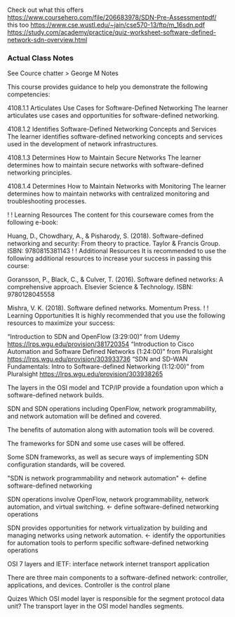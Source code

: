 #
Check out what this offers
https://www.coursehero.com/file/206683978/SDN-Pre-Assessmentpdf/
this too
https://www.cse.wustl.edu/~jain/cse570-13/ftp/m_16sdn.pdf
https://study.com/academy/practice/quiz-worksheet-software-defined-network-sdn-overview.html

### Actual Class Notes 
See Cource chatter > George M Notes

This course provides guidance to help you demonstrate the following competencies:

4108.1.1 Articulates Use Cases for Software-Defined Networking 
The learner articulates use cases and opportunities for software-defined networking.

4108.1.2 Identifies Software-Defined Networking Concepts and Services
The learner identifies software-defined networking concepts and services used in the development of network infrastructures. 

4108.1.3 Determines How to Maintain Secure Networks 
The learner determines how to maintain secure networks with software-defined networking principles.  

4108.1.4 Determines How to Maintain Networks with Monitoring 
The learner determines how to maintain networks with centralized monitoring and troubleshooting processes. 

!
!
Learning Resources 
The content for this courseware comes from the following e-book: 

Huang, D., Chowdhary, A., & Pisharody, S. (2018). Software-defined networking and security: From theory to practice. Taylor & Francis Group. ISBN: 9780815381143
!
!
Additional Resources
It is recommended to use the following additional resources to increase your success in passing this course: 

Goransson, P., Black, C., & Culver, T. (2016). Software defined networks: A comprehensive approach. Elsevier Science & Technology. ISBN: 9780128045558 

Mishra, V. K. (2018). Software defined networks. Momentum Press.
!
!
Learning Opportunities
It is highly recommended that you use the following resources to maximize your success:

“Introduction to SDN and OpenFlow (3:29:00)” from Udemy   https://lrps.wgu.edu/provision/381720354
“Introduction to Cisco Automation and Software Defined Networks (1:24:00)” from Pluralsight  https://lrps.wgu.edu/provision/303933736
“SDN and SD-WAN Fundamentals: Intro to Software-defined Networking (1:12:00)” from Pluralsight https://lrps.wgu.edu/provision/303938265

The layers in the OSI model and TCP/IP provide a foundation upon which a software-defined network builds. 

SDN and SDN operations including OpenFlow, network programmability, and network automation will be defined and covered. 

The benefits of automation along with automation tools will be covered. 

The frameworks for SDN and some use cases will be offered. 

Some SDN frameworks, as well as secure ways of implementing SDN configuration standards, will be covered.

"SDN is network programmability and network automation" <- define software-defined networking

SDN operations involve OpenFlow, network programmability, network automation, and virtual switching.  <- define software-defined networking operations

SDN provides opportunities for network virtualization by building and managing networks using network automation. <- identify the opportunities for automation tools to perform specific software-defined networking operations


OSI 7 layers and IETF:
interface network
internet
transport
application


There are three main components to a software-defined network: controller, applications, and devices.
Controller is the control plane


Quizes
Which OSI model layer is responsible for the segment protocol data unit?
The transport layer in the OSI model handles segments.

